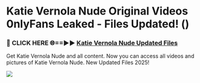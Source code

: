 # Katie Vernola Nude Original Videos 0nlyFans Leaked - Files Updated! ()

<h3>🔴 CLICK HERE 🌐==►► <a href="https://tinyurl.com/2p9ay9w9" rel="nofollow">Katie Vernola Nude Updated Files</a></h3>

Get Katie Vernola Nude and all content. Now you can access all videos and pictures of Katie Vernola Nude. New Updated Files 2025!

[![](https://i.imgur.com/KQgVmj3.gif)](https://tinyurl.com/2p9ay9w9)
